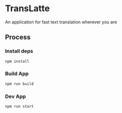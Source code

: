 # TransLatte

An application for fast text translation wherever you are

## Process

### Install deps

```sh
npm install
```

### Build App

```sh
npm run build
```

### Dev App

```sh
npm run start
```
